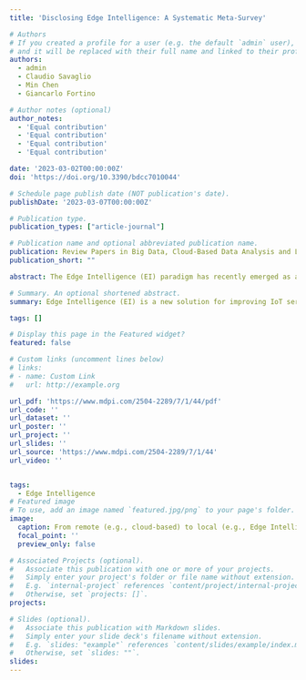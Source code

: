```yaml
---
title: 'Disclosing Edge Intelligence: A Systematic Meta-Survey'

# Authors
# If you created a profile for a user (e.g. the default `admin` user), write the username (folder name) here
# and it will be replaced with their full name and linked to their profile.
authors:
  - admin
  - Claudio Savaglio
  - Min Chen
  - Giancarlo Fortino

# Author notes (optional)
author_notes:
  - 'Equal contribution'
  - 'Equal contribution'
  - 'Equal contribution'
  - 'Equal contribution'

date: '2023-03-02T00:00:00Z'
doi: 'https://doi.org/10.3390/bdcc7010044'

# Schedule page publish date (NOT publication's date).
publishDate: '2023-03-07T00:00:00Z'

# Publication type.
publication_types: ["article-journal"]

# Publication name and optional abbreviated publication name.
publication: Review Papers in Big Data, Cloud-Based Data Analysis and Learning Systems
publication_short: ""

abstract: The Edge Intelligence (EI) paradigm has recently emerged as a promising solution to overcome the inherent limitations of cloud computing (latency, autonomy, cost, etc.) in the development and provision of next-generation Internet of Things (IoT) services. Therefore, motivated by its increasing popularity, relevant research effort was expended in order to explore, from different perspectives and at different degrees of detail, the many facets of EI. In such a context, the aim of this paper was to analyze the wide landscape on EI by providing a systematic analysis of the state-of-the-art manuscripts in the form of a tertiary study (ie, a review of literature reviews, surveys, and mapping studies) and according to the guidelines of the PRISMA methodology. A comparison framework is, hence, provided and sound research questions outlined, aimed at exploring (for the benefit of both experts and beginners) the past, present, and future directions of the EI paradigm and its relationships with the IoT and the cloud computing worlds.

# Summary. An optional shortened abstract.
summary: Edge Intelligence (EI) is a new solution for improving IoT services by overcoming cloud computing limitations. To analyze this field, this paper provides a systematic analysis of existing studies using the PRISMA methodology. The paper outlines research questions to explore the past, present, and future directions of EI, as well as its relationship with IoT and cloud computing.

tags: []

# Display this page in the Featured widget?
featured: false

# Custom links (uncomment lines below)
# links:
# - name: Custom Link
#   url: http://example.org

url_pdf: 'https://www.mdpi.com/2504-2289/7/1/44/pdf'
url_code: ''
url_dataset: ''
url_poster: ''
url_project: ''
url_slides: ''
url_source: 'https://www.mdpi.com/2504-2289/7/1/44'
url_video: ''


tags:
  - Edge Intelligence
# Featured image
# To use, add an image named `featured.jpg/png` to your page's folder.
image:
  caption: From remote (e.g., cloud-based) to local (e.g., Edge Intelligence) data processing. #'Image credit: [**Unsplash**](https://unsplash.com/photos/pLCdAaMFLTE)'
  focal_point: ''
  preview_only: false

# Associated Projects (optional).
#   Associate this publication with one or more of your projects.
#   Simply enter your project's folder or file name without extension.
#   E.g. `internal-project` references `content/project/internal-project/index.md`.
#   Otherwise, set `projects: []`.
projects:

# Slides (optional).
#   Associate this publication with Markdown slides.
#   Simply enter your slide deck's filename without extension.
#   E.g. `slides: "example"` references `content/slides/example/index.md`.
#   Otherwise, set `slides: ""`.
slides: 
---
```

